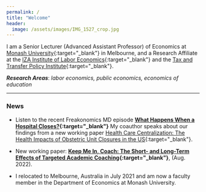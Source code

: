 ```yaml
---
permalink: /
title: "Welcome"
header:
  image: /assets/images/IMG_1527_crop.jpg
---
```


I am a Senior Lecturer (Advanced Assistant Professor) of Economics at [Monash University](https://research.monash.edu/en/persons/stefanie-fischer){:target="_blank"} in Melbourne, and a Research Affiliate at the [IZA Institute of Labor Economics](https://www.iza.org/){:target="_blank"} and the [Tax and Transfer Policy Institute](https://taxpolicy.crawford.anu.edu.au/){:target="_blank"}.  

***Research Areas***: *labor economics, public economics, economics of education*

---

### News

- Listen to the recent Freakonomics MD episode **[What Happens When a Hospital Closes?](https://freakonomics.com/podcast/what-happens-when-a-hospital-closes/){:target="_blank"}** My coauthor speaks about our findings from a new working paper [Health Care Centralization: The Health Impacts of Obstetric Unit Closures in the US](/assets/docs/frw_reduced_form_manuscript.pdf){:target="_blank"}.

- New working paper: **[Keep Me In, Coach: The Short- and Long-Term Effects of Targeted Academic Coaching](/assets/docs/coaching_v3.pdf){:target="_blank"}**, (Aug. 2022).

- I relocated to Melbourne, Australia in July 2021 and am now a faculty member in the Department of Economics at Monash University. 
